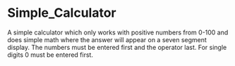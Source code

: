 # Simple_Calculator
A simple calculator which only works with positive numbers from 0-100 and does simple math where the answer will appear on a seven segment display.
The numbers must be entered first and the operator last.
For single digits 0 must be entered first.
